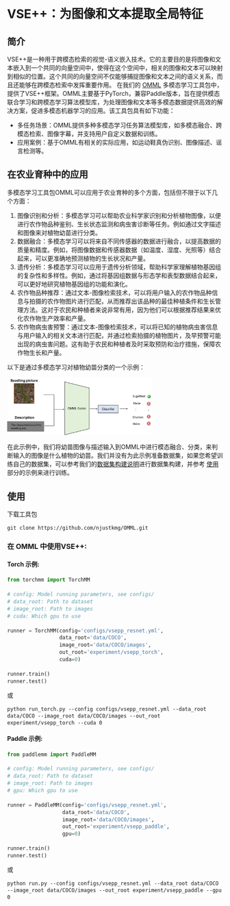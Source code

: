 # VSE++：为图像和文本提取全局特征
## 简介
VSE++是一种用于跨模态检索的视觉-语义嵌入技术。它的主要目的是将图像和文本嵌入到一个共同的向量空间中，使得在这个空间中，相关的图像和文本可以映射到相似的位置。这个共同的向量空间不仅能够捕捉图像和文本之间的语义关系，而且还能够在跨模态检索中发挥重要作用。
在我们的 [OMML](https://github.com/njustkmg/OMML) 多模态学习工具包中，提供了VSE++框架。OMML主要基于PyTorch，兼容Paddle版本，旨在提供模态联合学习和跨模态学习算法模型库，为处理图像和文本等多模态数据提供高效的解决方案，促进多模态机器学习的应用。该工具包具有如下功能：

- 多任务场景：OMML提供多种多模态学习任务算法模型库，如多模态融合、跨模态检索、图像字幕，并支持用户自定义数据和训练。
- 应用案例：基于OMML有相关的实际应用，如运动鞋真伪识别、图像描述、谣言检测等。

## 在农业育种中的应用

多模态学习工具包OMML可以应用于农业育种的多个方面，包括但不限于以下几个方面：

1. 图像识别和分析：多模态学习可以帮助农业科学家识别和分析植物图像，以便进行农作物品种鉴别、生长状态监测和病虫害诊断等任务。例如通过文字描述和图像来对植物幼苗进行分类。
2. 数据融合：多模态学习可以将来自不同传感器的数据进行融合，以提高数据的质量和精度。例如，将图像数据和传感器数据（如温度、湿度、光照等）结合起来，可以更准确地预测植物的生长状况和产量。
3. 遗传分析：多模态学习可以应用于遗传分析领域，帮助科学家理解植物基因组的复杂性和多样性。例如，通过将基因组数据与形态学和表型数据结合起来，可以更好地研究植物基因组的功能和演化。
4. 农作物品种推荐：通过文本-图像检索技术，可以将用户输入的农作物品种信息与拍摄的农作物图片进行匹配，从而推荐出该品种的最佳种植条件和生长管理方法。这对于农民和种植者来说非常有用，因为他们可以根据推荐结果来优化农作物生产效率和产量。
5. 农作物病虫害预警：通过文本-图像检索技术，可以将已知的植物病虫害信息与用户输入的相关文本进行匹配，并通过检索拍摄的植物图片，及早预警可能出现的病虫害问题。这有助于农民和种植者及时采取预防和治疗措施，保障农作物生长和产量。

以下是通过多模态学习对植物幼苗分类的一个示例：

<img src="assets/image-20230426181509011.png" alt="image-20230426181509011" style="zoom:33%;" />

在此示例中，我们将幼苗图像与描述输入到OMML中进行模态融合、分类，来判断输入的图像是什么植物的幼苗。我们并没有为此示例准备数据集，如果您希望训练自己的数据集，可以参考我们的[数据集构建说明](https://github.com/njustkmg/OMML/blob/Pytorch/data/README.md)进行数据集构建，并参考 [使用](#使用) 部分的示例来进行训练。


## 使用

下载工具包

```
git clone https://github.com/njustkmg/OMML.git
```

### 在 OMML 中使用VSE++:

#### Torch 示例:

```python
from torchmm import TorchMM

# config: Model running parameters, see configs/
# data_root: Path to dataset
# image_root: Path to images
# cuda: Which gpu to use

runner = TorchMM(config='configs/vsepp_resnet.yml',
                 data_root='data/COCO', 
                 image_root='data/COCO/images',
                 out_root='experiment/vsepp_torch',
                 cuda=0)

runner.train()
runner.test()
```

或

```
python run_torch.py --config configs/vsepp_resnet.yml --data_root data/COCO --image_root data/COCO/images --out_root experiment/vsepp_torch --cuda 0
```

#### Paddle 示例:

```python
from paddlemm import PaddleMM

# config: Model running parameters, see configs/
# data_root: Path to dataset
# image_root: Path to images
# gpu: Which gpu to use

runner = PaddleMM(config='configs/vsepp_resnet.yml',
                  data_root='data/COCO', 
                  image_root='data/COCO/images', 
                  out_root='experiment/vsepp_paddle',
                  gpu=0)

runner.train()
runner.test()
```

或

```
python run.py --config configs/vsepp_resnet.yml --data_root data/COCO --image_root data/COCO/images --out_root experiment/vsepp_paddle --gpu 0
```

